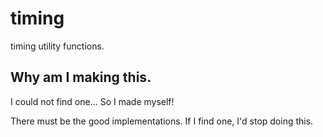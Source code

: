 # timing

timing utility functions.

## Why am I making this.

I could not find one... So I made myself!

There must be the good implementations. If I find one, I'd stop doing this.
